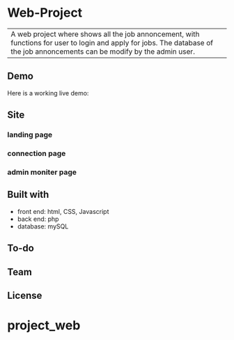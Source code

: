 <!-- la syntaxe pour markdown
https://www.freecodecamp.org/news/how-to-use-markdown-in-vscode/ 
an example of web app read me
https://github.com/iharsh234/WebApp#readme
-->
# Web-Project
<table>
<tr>
<td>
A web project where shows all the job annoncement, with functions for user to login and apply for jobs.
The database of the job annoncements can be modify by the admin user.
</td>
</tr>
</table>

## Demo
Here is a working live demo: 

## Site

### landing page 
### connection page 
### admin moniter page


## Built with
- front end: html, CSS, Javascript
- back end: php
- database: mySQL

## To-do

## Team

## License
# project_web
